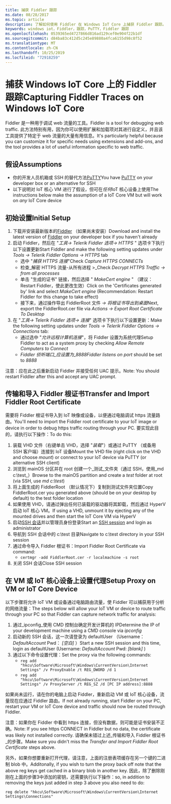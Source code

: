```yaml
---
title: 捕获 Fiddler 跟踪
ms.date: 08/28/2017
ms.topic: article
description: 了解如何使用 Fiddler 在 Windows IoT Core 上捕获 Fiddler 跟踪。
keywords: windows iot，Fiddler，跟踪，PuTTY，Fiddler 跟踪
ms.openlocfilehash: 0539365ed4727866d816ad129cef0e904f22b1df
ms.sourcegitcommit: d84ba83c412d5c245e89880a4fca6155d98c8f52
ms.translationtype: MT
ms.contentlocale: zh-CN
ms.lasthandoff: 10/25/2019
ms.locfileid: "72918259"
---
```

# <a name="capturing-fiddler-traces-on-windows-iot-core"></a><span data-ttu-id="ecfce-104">捕获 Windows IoT Core 上的 Fiddler 跟踪</span><span class="sxs-lookup"><span data-stu-id="ecfce-104">Capturing Fiddler Traces on Windows IoT Core</span></span>

<span data-ttu-id="ecfce-105">Fiddler 是一种用于调试 web 流量的工具。</span><span class="sxs-lookup"><span data-stu-id="ecfce-105">Fiddler is a tool for debugging web traffic.</span></span> <span data-ttu-id="ecfce-106">此方法特别有用，因为你可以使用扩展和加载项对其进行自定义，并且该工具提供了特定于 web 流量的大量有用信息。</span><span class="sxs-lookup"><span data-stu-id="ecfce-106">It's particularly helpful because you can customize it for specific needs using extensions and add-ons, and the tool provides a lot of useful information specific to web traffic.</span></span>

## <a name="assumptions"></a><span data-ttu-id="ecfce-107">假设</span><span class="sxs-lookup"><span data-stu-id="ecfce-107">Assumptions</span></span> 

* <span data-ttu-id="ecfce-108">你的开发人员机箱或 SSH 的替代方法[PuTTY](http://www.putty.org/)</span><span class="sxs-lookup"><span data-stu-id="ecfce-108">You have [PuTTY](http://www.putty.org/) on your developer box or an alternative for SSH</span></span>
* <span data-ttu-id="ecfce-109">以下说明对 IoT 核心 VM 进行了假设，但可在*任何*IoT 核心设备上使用</span><span class="sxs-lookup"><span data-stu-id="ecfce-109">The instructions below make the assumption of a IoT Core VM but will work on *any* IoT Core device</span></span>

## <a name="initial-setup"></a><span data-ttu-id="ecfce-110">初始设置</span><span class="sxs-lookup"><span data-stu-id="ecfce-110">Initial Setup</span></span>

1. <span data-ttu-id="ecfce-111">下载并安装最新版本的[Fiddler](http://www.telerik.com/fiddler/) （如果尚未安装）</span><span class="sxs-lookup"><span data-stu-id="ecfce-111">Download and install the latest version of [Fiddler](http://www.telerik.com/fiddler/) on your developer box if you haven't already</span></span>
2. <span data-ttu-id="ecfce-112">启动 Fiddler，然后在 "_工具-> Telerik Fiddler 选项-> HTTPS_ " 选项卡下执行以下设置更新</span><span class="sxs-lookup"><span data-stu-id="ecfce-112">Start Fiddler and make the following setting updates under _Tools -> Telerik Fiddler Options -> HTTPS_ tab</span></span>
    * <span data-ttu-id="ecfce-113">选中 "_捕获 HTTPS 连接_"</span><span class="sxs-lookup"><span data-stu-id="ecfce-113">Check _Capture HTTPS CONNECTs_</span></span>
    * <span data-ttu-id="ecfce-114">检查_解密 HTTPS 流量-从所有进程 >_</span><span class="sxs-lookup"><span data-stu-id="ecfce-114">Check _Decrypt HTTPS Traffic -> from all processes_</span></span>
    * <span data-ttu-id="ecfce-115">单击 "生成的证书" 链接，然后选择 " _MakeCert engine_ " （建议： Restart Fiddler，使此更改生效）</span><span class="sxs-lookup"><span data-stu-id="ecfce-115">Click on the 'Certificates generated by' link and select _MakeCert engine_ (Recommendation: Restart Fiddler for this change to take effect)</span></span>
    * <span data-ttu-id="ecfce-116">接下来，通过操作导出 FiddlerRoot 文件 _-> 将根证书导出到桌面_</span><span class="sxs-lookup"><span data-stu-id="ecfce-116">Next, export the FiddlerRoot.cer file via _Actions -> Export Root Certificate To Desktop_</span></span>
3. <span data-ttu-id="ecfce-117">在 "_工具-> Telerik Fiddler 选项-> 连接_" 选项卡下执行以下设置更新：</span><span class="sxs-lookup"><span data-stu-id="ecfce-117">Make the following setting updates under _Tools -> Telerik Fiddler Options -> Connections_ tab:</span></span>
    * <span data-ttu-id="ecfce-118">通过选中 "_允许远程计算机连接_"，将 Fiddler 设置为系统代理</span><span class="sxs-lookup"><span data-stu-id="ecfce-118">Setup Fiddler to act as a system proxy by checking _Allow Remote Computers to Connect_</span></span>
    * <span data-ttu-id="ecfce-119">_Fiddler 侦听端口_应设置为_8888_</span><span class="sxs-lookup"><span data-stu-id="ecfce-119">_Fiddler listens on port_ should be set to _8888_</span></span>
  
<span data-ttu-id="ecfce-120">注意：应在此之后重新启动 Fiddler 并接受任何 UAC 提示。</span><span class="sxs-lookup"><span data-stu-id="ecfce-120">Note: You should restart Fiddler after this and accept any UAC prompt.</span></span>

## <a name="transfer-and-import-fiddler-root-certificate"></a><span data-ttu-id="ecfce-121">传输和导入 Fiddler 根证书</span><span class="sxs-lookup"><span data-stu-id="ecfce-121">Transfer and Import Fiddler Root Certificate</span></span>
<span data-ttu-id="ecfce-122">需要将 Fiddler 根证书导入到 IoT 映像或设备，以便通过电脑调试 https 流量路由。</span><span class="sxs-lookup"><span data-stu-id="ecfce-122">You'll need to import the Fiddler root certificate to your IoT image or device in order to debug https traffic routing through your PC.</span></span>  <span data-ttu-id="ecfce-123">要实现此目的，请执行以下操作：</span><span class="sxs-lookup"><span data-stu-id="ecfce-123">To do this:</span></span>

1. <span data-ttu-id="ecfce-124">装载 VHD 文件（右键单击 VHD，选择 "_装载_"）或通过 PuTTY （或备用 SSH 客户端）连接到 IoT 设备</span><span class="sxs-lookup"><span data-stu-id="ecfce-124">Mount the VHD file (right click on the VHD and choose _mount_) or connect to your IoT device via PuTTY (or alternative SSH client)</span></span>
2. <span data-ttu-id="ecfce-125">浏览到 mainOS 分区并在 root 创建一个_测试_文件夹（通过 SSH，使用_md c:\test_）</span><span class="sxs-lookup"><span data-stu-id="ecfce-125">Browse to the mainOS partition and create a _test_ folder at root (via SSH, use _md c:\test_)</span></span>
3. <span data-ttu-id="ecfce-126">将上面生成的 FiddlerRoot （默认情况下）复制到测试文件夹位置</span><span class="sxs-lookup"><span data-stu-id="ecfce-126">Copy FiddlerRoot.cer you generated above (should be on your desktop by default) to the test folder location</span></span>
4. <span data-ttu-id="ecfce-127">如果使用 VHD，请通过弹出任何已装载的驱动器将其卸载，然后通过 HyperV 启动 IoT 核心 VM。</span><span class="sxs-lookup"><span data-stu-id="ecfce-127">If using a VHD, unmount it by ejecting any of the mounted drives and then start the IoT Core VM via HyperV</span></span>
5. <span data-ttu-id="ecfce-128">启动[SSH 会话](../connect-your-device/ssh.md)并以管理员身份登录</span><span class="sxs-lookup"><span data-stu-id="ecfce-128">Start an [SSH session](../connect-your-device/ssh.md) and login as administrator</span></span> 
6. <span data-ttu-id="ecfce-129">导航到 SSH 会话中的 c:\test 目录</span><span class="sxs-lookup"><span data-stu-id="ecfce-129">Navigate to c:\test directory in your SSH session</span></span>
7. <span data-ttu-id="ecfce-130">通过命令导入 Fiddler 根证书：</span><span class="sxs-lookup"><span data-stu-id="ecfce-130">Import Fiddler Root Certificate via command:</span></span>
    * `certmgr -add FiddlerRoot.cer -r localmachine -s root`
8. <span data-ttu-id="ecfce-131">关闭 SSH 会话</span><span class="sxs-lookup"><span data-stu-id="ecfce-131">Close SSH session</span></span>


## <a name="setup-proxy-on-vm-or-iot-core-device"></a><span data-ttu-id="ecfce-132">在 VM 或 IoT 核心设备上设置代理</span><span class="sxs-lookup"><span data-stu-id="ecfce-132">Setup Proxy on VM or IoT Core Device</span></span>
<span data-ttu-id="ecfce-133">以下步骤将允许 IoT VM 或设备通过电脑路由流量，使 Fiddler 可以捕获用于分析的网络流量：</span><span class="sxs-lookup"><span data-stu-id="ecfce-133">The steps below will allow your IoT VM or device to route traffic through your PC so that Fiddler can capture network traffic for analysis:</span></span>

1. <span data-ttu-id="ecfce-134">通过_ipconfig_使用 CMD 控制台确定开发计算机的 IP</span><span class="sxs-lookup"><span data-stu-id="ecfce-134">Determine the IP of your development machine using a CMD console via _ipconfig_</span></span>
2. <span data-ttu-id="ecfce-135">启动新的 SSH 会话，这一次请登录为 defaultUser （Username： _DefaultAccount_ Pwd： _[空白]_ ）</span><span class="sxs-lookup"><span data-stu-id="ecfce-135">Start a new SSH session and this time, login as defaultUser (Username: _DefaultAccount_  Pwd: _[blank]_ )</span></span>
3. <span data-ttu-id="ecfce-136">通过以下命令设置代理：</span><span class="sxs-lookup"><span data-stu-id="ecfce-136">Set the proxy via the following commands:</span></span>
    * `reg add "hkcu\Software\Microsoft\Windows\CurrentVersion\Internet Settings" /v ProxyEnable /t REG_DWORD /d 1`
    * `reg add "hkcu\Software\Microsoft\Windows\CurrentVersion\Internet Settings" /v ProxyServer /t REG_SZ /d [PC IP address]:8888`

<span data-ttu-id="ecfce-137">如果尚未运行，请在你的电脑上启动 Fiddler，重新启动 VM 或 IoT 核心设备，流量现在应通过 Fiddler 路由。</span><span class="sxs-lookup"><span data-stu-id="ecfce-137">If not already running, start Fiddler on your PC, restart your VM or IoT Core device and traffic should now be routed through Fiddler.</span></span> 

<span data-ttu-id="ecfce-138">注意：如果你在 Fiddler 中看到 https 连接，但没有数据，则可能是证书安装不正确。</span><span class="sxs-lookup"><span data-stu-id="ecfce-138">Note: If you see https CONNECT in Fiddler but no data, the certificate was likely not installed correctly.</span></span> <span data-ttu-id="ecfce-139">请确保未错过上述_传输和导入 Fiddler 根证书_的步骤。</span><span class="sxs-lookup"><span data-stu-id="ecfce-139">Make sure you didn't miss the _Transfer and Import Fiddler Root Certificate_ steps above.</span></span>

<span data-ttu-id="ecfce-140">另外，如果你想要重新打开代理，请注意，上面的注册表项缓存在另一个键的二进制 blob 中。</span><span class="sxs-lookup"><span data-stu-id="ecfce-140">Additonally, if you wish to turn the proxy back off note that the above reg keys get cached in a binary blob in another key.</span></span> <span data-ttu-id="ecfce-141">因此，除了删除刚刚在上面的步骤3中添加的密钥，还需要执行以下操作：</span><span class="sxs-lookup"><span data-stu-id="ecfce-141">so, in addition to removing the keys just added in step 3 above you also need to do:</span></span>

    reg delete "hkcu\Software\Microsoft\Windows\CurrentVersion\Internet Settings\Connections"
    
    
